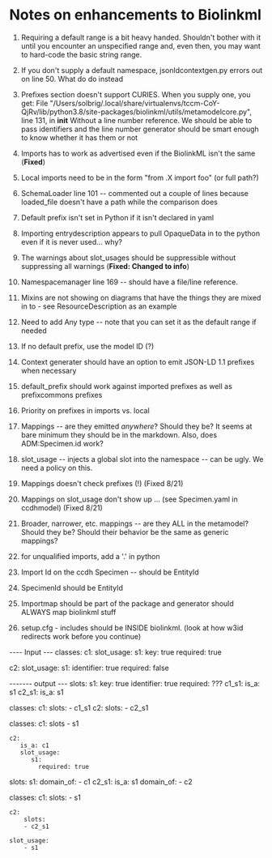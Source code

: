 # Notes on enhancements to Biolinkml
1) Requiring a default range is a bit heavy handed.  Shouldn't bother with it until you encounter an unspecified
range and, even then, you may want to hard-code the basic string range.
2) If you don't supply a default namespace, jsonldcontextgen.py errors out on line 50.  What do do instead
3) Prefixes section doesn't support CURIES. When you supply one, you get:
  File "/Users/solbrig/.local/share/virtualenvs/tccm-CoY-QjRv/lib/python3.8/site-packages/biolinkml/utils/metamodelcore.py", line 131, in __init__
Without a line number reference.  We should be able to pass identifiers and the line number generator should be
smart enough to know whether it has them or not
4) Imports has to work as advertised even if the BiolinkML isn't the same (**Fixed**)
5) Local imports need to be in the form "from .X import foo" (or full path?)
6) SchemaLoader line 101 -- commented out a couple of lines because loaded_file doesn't have a path while the
comparison does
7) Default prefix isn't set in Python if it isn't declared in yaml
8) Importing entrydescription appears to pull OpaqueData in to the python even if it is never used... why?
9) The warnings about slot_usages should be suppressible without suppressing all warnings (**Fixed: Changed to info**)
10) Namespacemanager line 169 -- should have a file/line reference.
11) Mixins are not showing on diagrams that have the things they are mixed in to - see ResourceDescription as an example
12) Need to add Any type -- note that you can set it as the default range if needed
13) If no default prefix, use the model ID (?) 
14) Context generater should have an option to emit JSON-LD 1.1 prefixes when necessary

15) default_prefix should work against imported prefixes as well as prefixcommons prefixes

16) Priority on prefixes in imports vs. local

17) Mappings -- are they emitted *anywhere*?  Should they be?  It seems at bare minimum they should be in the
    markdown.  Also, does ADM:Specimen.id work?
    
18) slot_usage -- injects a global slot into the namespace -- can be ugly.  We need a policy on this.

19) Mappings doesn't check prefixes (!) (Fixed 8/21)

20) Mappings on slot_usage don't show up ... (see Specimen.yaml in ccdhmodel) (Fixed 8/21)

21) Broader, narrower, etc. mappings -- are they ALL in the metamodel?  Should they be?  Should their behavior be the 
    same as generic mappings?
    
22) for unqualified imports, add a '.' in python

23) Import Id on the ccdh Specimen -- should be EntityId

24) SpecimenId should be EntityId

25) Importmap should be part of the package and generator should ALWAYS map biolinkml stuff

26) setup.cfg - includes should be INSIDE biolinkml. (look at how w3id redirects work before you continue)
 
---- Input ---
classes:
   c1:
      slot_usage:
         s1:
            key: true
            required: true
            
         
   c2:
      slot_usage:
         s1:
            identifier: true
            required: false

   
------- output ---
slots:
    s1:
        key: true
        identifier: true
        required: ???
    c1_s1:
        is_a: s1
    c2_s1:
        is_a: s1

        
classes:
    c1:
        slots:
            - c1_s1
    c2:
        slots:
            - c2_s1
            
        

classes:
    c1:
        slots
        - s1
        
    c2:
       is_a: c1
       slot_usage:
          s1:
            required: true
slots:
    s1: 
       domain_of:
       - c1
    c2_s1:
       is_a: s1
       domain_of:
       - c2
         
classes:
    c1:
        slots:
        - s1
        
    c2:
        slots:
        - c2_s1
        
    slot_usage:
        - s1
   
